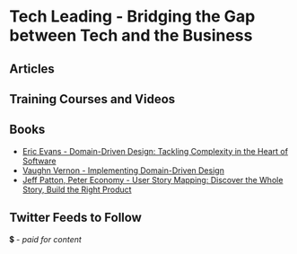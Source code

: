 # Tech Leading - Bridging the Gap between Tech and the Business

## Articles


## Training Courses and Videos


## Books
- [Eric Evans - Domain-Driven Design: Tackling Complexity in the Heart of Software](https://www.amazon.com/Domain-Driven-Design-Tackling-Complexity-Software-ebook/dp/B00794TAUG)
- [Vaughn Vernon - Implementing Domain-Driven Design](https://www.amazon.com/Implementing-Domain-Driven-Design-Vaughn-Vernon-ebook/dp/B00BCLEBN8)
- [Jeff Patton, Peter Economy - User Story Mapping: Discover the Whole Story, Build the Right Product](https://www.amazon.com/User-Story-Mapping-Discover-Product-ebook/dp/B00NF07FHS)

## Twitter Feeds to Follow

💲 - *paid for content*